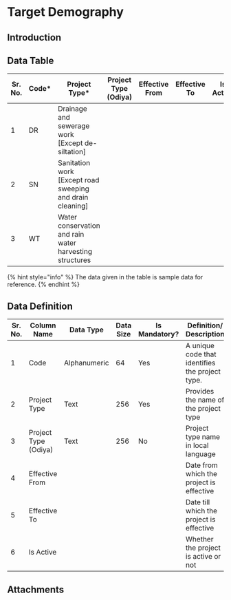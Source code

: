 # Target Demography

## Introduction



## Data Table

| Sr. No. | Code\* | Project Type\*                                             | Project Type (Odiya) | Effective From | Effective To | Is Active |
| ------- | ------ | ---------------------------------------------------------- | -------------------- | -------------- | ------------ | --------- |
| 1       | DR     | Drainage and sewerage work \[Except de-siltation]          |                      |                |              |           |
| 2       | SN     | Sanitation work \[Except road sweeping and drain cleaning] |                      |                |              |           |
| 3       | WT     | Water conservation and rain water harvesting structures    |                      |                |              |           |

{% hint style="info" %}
The data given in the table is sample data for reference.
{% endhint %}

## Data Definition

| Sr. No. | Column Name          | Data Type    | Data Size | Is Mandatory? | Definition/ Description                         |
| ------- | -------------------- | ------------ | --------- | ------------- | ----------------------------------------------- |
| 1       | Code                 | Alphanumeric | 64        | Yes           | A unique code that identifies the project type. |
| 2       | Project Type         | Text         | 256       | Yes           | Provides the name of the project type           |
| 3       | Project Type (Odiya) | Text         | 256       | No            | Project type name in local language             |
| 4       | Effective From       |              |           |               | Date from which the project is effective        |
| 5       | Effective To         |              |           |               | Date till which the project is effective        |
| 6       | Is Active            |              |           |               | Whether the project is active or not            |

## Attachments
